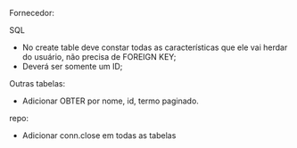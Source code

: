 
Fornecedor: 

SQL 
- No create table deve constar todas as características que ele vai herdar do usuário, não precisa de FOREIGN KEY;
- Deverá ser somente um ID; 




Outras tabelas: 

- Adicionar OBTER por nome, id, termo paginado. 
     


repo: 

- Adicionar conn.close em todas as tabelas

